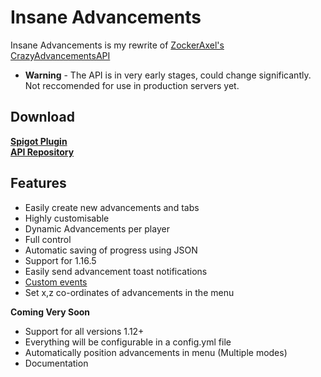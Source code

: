 # Insane Advancements
Insane Advancements is my rewrite of [ZockerAxel's CrazyAdvancementsAPI](https://github.com/ZockerAxel/CrazyAdvancementsAPI)
- **Warning** - The API is in very early stages, could change significantly. Not reccomended for use in production servers yet.

## Download
[**Spigot Plugin**](https://github.com/haz8989/insane-advancements/releases) <br>
[**API Repository**](https://github.com/haz8989/insane-advancements/packages/)

## Features
- Easily create new advancements and tabs
- Highly customisable
- Dynamic Advancements per player
- Full control
- Automatic saving of progress using JSON
- Support for 1.16.5
- Easily send advancement toast notifications
- [Custom events](insane-advancements-api/src/main/java/me/hazedev/advancements/api/event)
- Set x,z co-ordinates of advancements in the menu

**Coming Very Soon**
- Support for all versions 1.12+
- Everything will be configurable in a config.yml file
- Automatically position advancements in menu (Multiple modes)
- Documentation
```